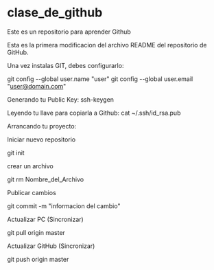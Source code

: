 clase_de_github
===============

Este es un repositorio para aprender Github

Esta es la primera modificacion del archivo README del repositorio de GitHub.

Una vez instalas GIT, debes configurarlo:

git config --global user.name "user"
git config --global user.email "user@domain.com"

Generando tu Public Key:
ssh-keygen 

Leyendo tu llave para copiarla a Github:
cat ~/.ssh/id_rsa.pub


Arrancando tu proyecto:

Iniciar nuevo repositorio

git init

crear un archivo

git rm Nombre_del_Archivo

Publicar cambios

git commit -m "informacion del cambio"

Actualizar PC (Sincronizar)

git pull origin master

Actualizar GitHub (Sincronizar)

git push origin master
